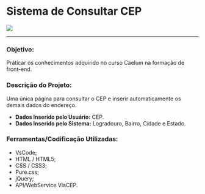 # Sistema de Consultar CEP
![](https://user-images.githubusercontent.com/48417347/70578892-cb196800-1b8d-11ea-9d27-cc98d63fe23d.png)

------------

### Objetivo:
Práticar os conhecimentos adquirido no curso Caelum na formação de front-end.

### Descrição do Projeto:
Uma única página para consultar o CEP e inserir automaticamente os demais dados do endereço.
- **Dados Inserido pelo Usuário:** CEP.
- **Dados Inserido pelo Sistema:** Logradouro, Bairro, Cidade e Estado.

### Ferramentas/Codificação Utilizadas:
- VsCode;
- HTML / HTML5;
- CSS / CSS3;
- Pure.css;
- jQuery;
- API/WebService ViaCEP.
